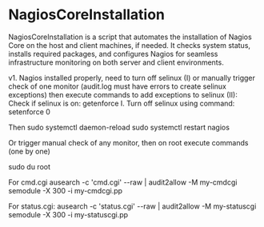 # NagiosCoreInstallation
NagiosCoreInstallation is a script that automates the installation of Nagios Core on the host and client machines, if needed. It checks system status, installs required packages, and configures Nagios for seamless infrastructure monitoring on both server and client environments.

v1. Nagios installed properly, need to turn off selinux (I) or manually trigger check of one monitor (audit.log must have errors to create selinux exceptions) then execute commands to add exceptions to selinux (II):
Check if selinux is on: getenforce
I.
Turn off selinux using command: setenforce 0

Then 
sudo systemctl daemon-reload
sudo systemctl restart nagios


Or trigger manual check of any monitor, then on root execute commands (one by one)

sudo du root

For cmd.cgi
ausearch -c 'cmd.cgi' --raw | audit2allow -M my-cmdcgi
semodule -X 300 -i my-cmdcgi.pp

For status.cgi:
ausearch -c 'status.cgi' --raw | audit2allow -M my-statuscgi
semodule -X 300 -i my-statuscgi.pp